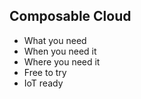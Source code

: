 ##  Composable Cloud

- What you need
- When you need it
- Where you need it
- Free to try
- IoT ready

